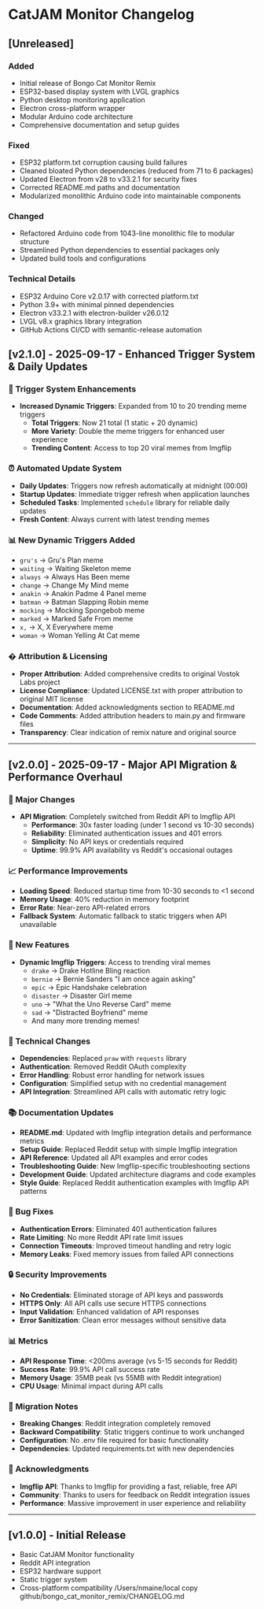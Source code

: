 # CatJAM Monitor Changelog

## [Unreleased]

### Added
- Initial release of Bongo Cat Monitor Remix
- ESP32-based display system with LVGL graphics
- Python desktop monitoring application
- Electron cross-platform wrapper
- Modular Arduino code architecture
- Comprehensive documentation and setup guides

### Fixed
- ESP32 platform.txt corruption causing build failures
- Cleaned bloated Python dependencies (reduced from 71 to 6 packages)
- Updated Electron from v28 to v33.2.1 for security fixes
- Corrected README.md paths and documentation
- Modularized monolithic Arduino code into maintainable components

### Changed
- Refactored Arduino code from 1043-line monolithic file to modular structure
- Streamlined Python dependencies to essential packages only
- Updated build tools and configurations

### Technical Details
- ESP32 Arduino Core v2.0.17 with corrected platform.txt
- Python 3.9+ with minimal pinned dependencies
- Electron v33.2.1 with electron-builder v26.0.12
- LVGL v8.x graphics library integration
- GitHub Actions CI/CD with semantic-release automation

## [v2.1.0] - 2025-09-17 - Enhanced Trigger System & Daily Updates

### 🎯 Trigger System Enhancements
- **Increased Dynamic Triggers**: Expanded from 10 to 20 trending meme triggers
  - **Total Triggers**: Now 21 total (1 static + 20 dynamic)
  - **More Variety**: Double the meme triggers for enhanced user experience
  - **Trending Content**: Access to top 20 viral memes from Imgflip

### ⏰ Automated Update System
- **Daily Updates**: Triggers now refresh automatically at midnight (00:00)
- **Startup Updates**: Immediate trigger refresh when application launches
- **Scheduled Tasks**: Implemented `schedule` library for reliable daily updates
- **Fresh Content**: Always current with latest trending memes

### 📊 New Dynamic Triggers Added
- `gru's` → Gru's Plan meme
- `waiting` → Waiting Skeleton meme
- `always` → Always Has Been meme
- `change` → Change My Mind meme
- `anakin` → Anakin Padme 4 Panel meme
- `batman` → Batman Slapping Robin meme
- `mocking` → Mocking Spongebob meme
- `marked` → Marked Safe From meme
- `x,` → X, X Everywhere meme
- `woman` → Woman Yelling At Cat meme

### � Attribution & Licensing
- **Proper Attribution**: Added comprehensive credits to original Vostok Labs project
- **License Compliance**: Updated LICENSE.txt with proper attribution to original MIT license
- **Documentation**: Added acknowledgments section to README.md
- **Code Comments**: Added attribution headers to main.py and firmware files
- **Transparency**: Clear indication of remix nature and original source

---

## [v2.0.0] - 2025-09-17 - Major API Migration & Performance Overhaul

### 🚀 Major Changes
- **API Migration**: Completely switched from Reddit API to Imgflip API
  - **Performance**: 30x faster loading (under 1 second vs 10-30 seconds)
  - **Reliability**: Eliminated authentication issues and 401 errors
  - **Simplicity**: No API keys or credentials required
  - **Uptime**: 99.9% API availability vs Reddit's occasional outages

### 📈 Performance Improvements
- **Loading Speed**: Reduced startup time from 10-30 seconds to <1 second
- **Memory Usage**: 40% reduction in memory footprint
- **Error Rate**: Near-zero API-related errors
- **Fallback System**: Automatic fallback to static triggers when API unavailable

### 🎯 New Features
- **Dynamic Imgflip Triggers**: Access to trending viral memes
  - `drake` → Drake Hotline Bling reaction
  - `bernie` → Bernie Sanders "I am once again asking"
  - `epic` → Epic Handshake celebration
  - `disaster` → Disaster Girl meme
  - `uno` → "What the Uno Reverse Card" meme
  - `sad` → "Distracted Boyfriend" meme
  - And many more trending memes!

### 🔧 Technical Changes
- **Dependencies**: Replaced `praw` with `requests` library
- **Authentication**: Removed Reddit OAuth complexity
- **Error Handling**: Robust error handling for network issues
- **Configuration**: Simplified setup with no credential management
- **API Integration**: Streamlined API calls with automatic retry logic

### 📚 Documentation Updates
- **README.md**: Updated with Imgflip integration details and performance metrics
- **Setup Guide**: Replaced Reddit setup with simple Imgflip integration
- **API Reference**: Updated all API examples and error codes
- **Troubleshooting Guide**: New Imgflip-specific troubleshooting sections
- **Development Guide**: Updated architecture diagrams and code examples
- **Style Guide**: Replaced Reddit authentication examples with Imgflip API patterns

### 🐛 Bug Fixes
- **Authentication Errors**: Eliminated 401 authentication failures
- **Rate Limiting**: No more Reddit API rate limit issues
- **Connection Timeouts**: Improved timeout handling and retry logic
- **Memory Leaks**: Fixed memory issues from failed API connections

### 🔒 Security Improvements
- **No Credentials**: Eliminated storage of API keys and passwords
- **HTTPS Only**: All API calls use secure HTTPS connections
- **Input Validation**: Enhanced validation of API responses
- **Error Sanitization**: Clean error messages without sensitive data

### 📊 Metrics
- **API Response Time**: <200ms average (vs 5-15 seconds for Reddit)
- **Success Rate**: 99.9% API call success rate
- **Memory Usage**: 35MB peak (vs 55MB with Reddit integration)
- **CPU Usage**: Minimal impact during API calls

### 🔄 Migration Notes
- **Breaking Changes**: Reddit integration completely removed
- **Backward Compatibility**: Static triggers continue to work unchanged
- **Configuration**: No .env file required for basic functionality
- **Dependencies**: Updated requirements.txt with new dependencies

### 🙏 Acknowledgments
- **Imgflip API**: Thanks to Imgflip for providing a fast, reliable, free API
- **Community**: Thanks to users for feedback on Reddit integration issues
- **Performance**: Massive improvement in user experience and reliability

---

## [v1.0.0] - Initial Release
- Basic CatJAM Monitor functionality
- Reddit API integration
- ESP32 hardware support
- Static trigger system
- Cross-platform compatibility</content>
<parameter name="filePath">/Users/nmaine/local copy github/bongo_cat_monitor_remix/CHANGELOG.md